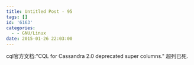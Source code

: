 ```yaml
---
title: Untitled Post - 95
tags: []
id: '6163'
categories:
  - - GNU/Linux
date: 2015-01-26 22:03:00
---
```


cql官方文档:"CQL for Cassandra 2.0 deprecated super columns." 超列已死.